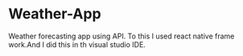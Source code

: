 # Weather-App
Weather forecasting app using API. To this I used react native frame work.And I did this in th visual studio IDE.
